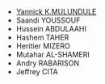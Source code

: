 <!-- Team navbar/members.md -->
  * [Yannick K.MULUNDULE](navbar/memberslink/Yannick.md) 
  * Saandi YOUSSOUF
  * Hussein ABDULAAHI
  * Hashem TAHER
  * Heritier MIZERO
  * Mutahar AL-SHAMERI
  * Andry RABARISON
  * Jeffrey CITA
